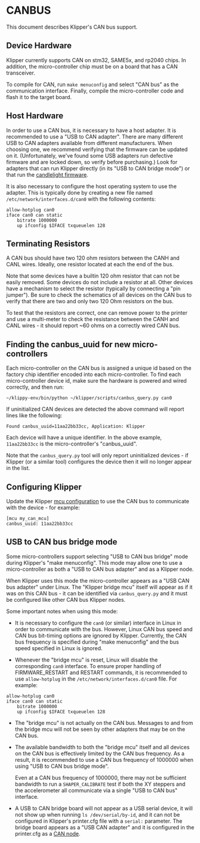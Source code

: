 # CANBUS

This document describes Klipper's CAN bus support.

## Device Hardware

Klipper currently supports CAN on stm32, SAME5x, and rp2040 chips. In
addition, the micro-controller chip must be on a board that has a CAN
transceiver.

To compile for CAN, run `make menuconfig` and select "CAN bus" as the
communication interface. Finally, compile the micro-controller code
and flash it to the target board.

## Host Hardware

In order to use a CAN bus, it is necessary to have a host adapter. It
is recommended to use a "USB to CAN adapter". There are many different
USB to CAN adapters available from different manufacturers. When
choosing one, we recommend verifying that the firmware can be updated
on it. (Unfortunately, we've found some USB adapters run defective
firmware and are locked down, so verify before purchasing.) Look for
adapters that can run Klipper directly (in its "USB to CAN bridge
mode") or that run the
[candlelight firmware](https://github.com/candle-usb/candleLight_fw).

It is also necessary to configure the host operating system to use the
adapter. This is typically done by creating a new file named
`/etc/network/interfaces.d/can0` with the following contents:
```
allow-hotplug can0
iface can0 can static
    bitrate 1000000
    up ifconfig $IFACE txqueuelen 128
```

## Terminating Resistors

A CAN bus should have two 120 ohm resistors between the CANH and CANL
wires. Ideally, one resistor located at each the end of the bus.

Note that some devices have a builtin 120 ohm resistor that can not be
easily removed. Some devices do not include a resistor at all. Other
devices have a mechanism to select the resistor (typically by
connecting a "pin jumper"). Be sure to check the schematics of all
devices on the CAN bus to verify that there are two and only two 120
Ohm resistors on the bus.

To test that the resistors are correct, one can remove power to the
printer and use a multi-meter to check the resistance between the CANH
and CANL wires - it should report ~60 ohms on a correctly wired CAN
bus.

## Finding the canbus_uuid for new micro-controllers

Each micro-controller on the CAN bus is assigned a unique id based on
the factory chip identifier encoded into each micro-controller. To
find each micro-controller device id, make sure the hardware is
powered and wired correctly, and then run:
```
~/klippy-env/bin/python ~/klipper/scripts/canbus_query.py can0
```

If uninitialized CAN devices are detected the above command will
report lines like the following:
```
Found canbus_uuid=11aa22bb33cc, Application: Klipper
```

Each device will have a unique identifier. In the above example,
`11aa22bb33cc` is the micro-controller's "canbus_uuid".

Note that the `canbus_query.py` tool will only report uninitialized
devices - if Klipper (or a similar tool) configures the device then it
will no longer appear in the list.

## Configuring Klipper

Update the Klipper [mcu configuration](Config_Reference.md#mcu) to use
the CAN bus to communicate with the device - for example:
```
[mcu my_can_mcu]
canbus_uuid: 11aa22bb33cc
```

## USB to CAN bus bridge mode

Some micro-controllers support selecting "USB to CAN bus bridge" mode
during Klipper's "make menuconfig". This mode may allow one to use a
micro-controller as both a "USB to CAN bus adapter" and as a Klipper
node.

When Klipper uses this mode the micro-controller appears as a "USB CAN
bus adapter" under Linux. The "Klipper bridge mcu" itself will appear
as if it was on this CAN bus - it can be identified via
`canbus_query.py` and it must be configured like other CAN bus Klipper
nodes.

Some important notes when using this mode:

* It is necessary to configure the `can0` (or similar) interface in
  Linux in order to communicate with the bus. However, Linux CAN bus
  speed and CAN bus bit-timing options are ignored by Klipper.
  Currently, the CAN bus frequency is specified during "make
  menuconfig" and the bus speed specified in Linux is ignored.

* Whenever the "bridge mcu" is reset, Linux will disable the
  corresponding `can0` interface. To ensure proper handling of
  FIRMWARE_RESTART and RESTART commands, it is recommended to use
  `allow-hotplug` in the `/etc/network/interfaces.d/can0` file. For
  example:
```
allow-hotplug can0
iface can0 can static
    bitrate 1000000
    up ifconfig $IFACE txqueuelen 128
```

* The "bridge mcu" is not actually on the CAN bus. Messages to and
  from the bridge mcu will not be seen by other adapters that may be
  on the CAN bus.

* The available bandwidth to both the "bridge mcu" itself and all
  devices on the CAN bus is effectively limited by the CAN bus
  frequency. As a result, it is recommended to use a CAN bus frequency
  of 1000000 when using "USB to CAN bus bridge mode".

  Even at a CAN bus frequency of 1000000, there may not be sufficient
  bandwidth to run a `SHAPER_CALIBRATE` test if both the XY steppers
  and the accelerometer all communicate via a single "USB to CAN bus"
  interface.

* A USB to CAN bridge board will not appear as a USB serial device, it
  will not show up when running `ls /dev/serial/by-id`, and it can not
  be configured in Klipper's printer.cfg file with a `serial:`
  parameter. The bridge board appears as a "USB CAN adapter" and it is
  configured in the printer.cfg as a [CAN node](#configuring-klipper).
